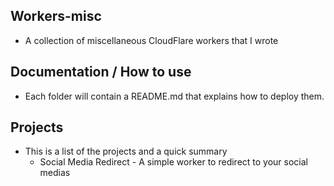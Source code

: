 ## Workers-misc
- A collection of miscellaneous CloudFlare workers that I wrote


## Documentation / How to use
- Each folder will contain a README.md that explains how to deploy them.


## Projects
- This is a list of the projects and a quick summary
  - Social Media Redirect - A simple worker to redirect to your social medias
